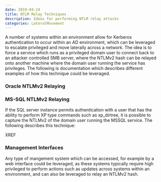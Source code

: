 ```yaml
---
date: 2019-04-24
title: NTLM Relay Techniques
description: Ideas for performing NTLM relay attacks
categories: LateralMovement
---
```


A number of systems within an environment allow for Kerberos authentication to occur within an AD environment, which can be leveraged to escalate privileged and move laterally across a network. The idea is to force a service which runs as a privileged domain user to connect back to an attacker controlled SMB server, where the NTLMv2 hash can be relayed onto another machine where the domain user running the service has privileges. The following is documentation which describes different examples of how this technique could be leveraged.

### Oracle NTLMv2 Relaying

### MS-SQL NTLMv2 Relaying
If the SQL server instance permits authentication with a user that has the ability to perform XP type commands such as xp_dirtree, it is possible to capture the NTLMv2 of the domain user running the MSSQL service. The following describes this technique:

XREF

### Management Interfaces
Any type of mangement system which can be accessed, for example by a web interface could be leveraged, as these systems typically require high privileged to perform actions such as updates across systems within an environment, and can also be leveraged to relay an NTLMv2 hash.
